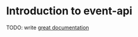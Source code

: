 # Introduction to event-api

TODO: write [great documentation](http://jacobian.org/writing/what-to-write/)
